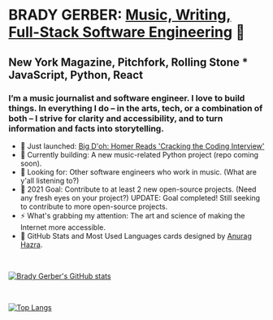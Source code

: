 
# BRADY GERBER: [Music, Writing, Full-Stack Software Engineering](https://bradygerber.com/) 👋

## New York Magazine, Pitchfork, Rolling Stone * JavaScript, Python, React

### I’m a music journalist and software engineer. I love to build things. In everything I do – in the arts, tech, or a combination of both – I strive for clarity and accessibility, and to turn information and facts into storytelling.

- 🔭 Just launched: [Big D'oh: Homer Reads 'Cracking the Coding Interview'](https://github.com/bg-write/big-doh)
- 🌱 Currently building: A new music-related Python project (repo coming soon).
- 👯 Looking for: Other software engineers who work in music. (What are y'all listening to?)
- 🥅 2021 Goal: Contribute to at least 2 new open-source projects. (Need any fresh eyes on your project?) UPDATE: Goal completed! Still seeking to contribute to more open-source projects.
- ⚡ What's grabbing my attention: The art and science of making the Internet more accessible.
- 💬 GitHub Stats and Most Used Languages cards designed by [Anurag Hazra](https://github.com/anuraghazra/github-readme-stats).

<br/>

[![Brady Gerber's GitHub stats](https://github-readme-stats.vercel.app/api?username=bg-write&show_icons=true&theme=dark)](https://github.com/anuraghazra/github-readme-stats)

<br/>

[![Top Langs](https://github-readme-stats.vercel.app/api/top-langs/?username=bg-write&layout=compact&theme=dark)](https://github.com/anuraghazra/github-readme-stats)
